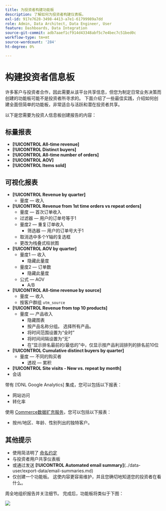 ```yaml
---
title: 为投资者构建功能板
description: 了解如何为投资者构建仪表板。
exl-id: 917e7628-3498-4413-a7e1-61799989a7dd
role: Admin, Data Architect, Data Engineer, User
feature: Dashboards, Data Integration
source-git-commit: adb7aaef1cf914d43348abf5c7e4bec7c51bed0c
workflow-type: tm+mt
source-wordcount: '284'
ht-degree: 0%

---
```


# 构建投资者信息板

许多客户与投资者合作，因此需要从该平台共享信息，但您为制定日常业务决策而创建的功能板可能不是投资者所寻求的。 下面介绍了一些最佳实践，介绍如何创建全面但简单的功能板，非常适合与活跃和潜在投资者共享。

以下是您需要为投资人信息板创建报告的内容：

## 标量报表

* **[!UICONTROL All-time revenue]**
* **[!UICONTROL Distinct buyers]**
* **[!UICONTROL All-time number of orders]**
* **[!UICONTROL AOV]**
* **[!UICONTROL Items sold]**

## 可视化报表

* **[!UICONTROL Revenue by quarter]**
   * 量度 — 收入
* **[!UICONTROL Revenue from 1st time orders vs repeat orders]**
   * 量度 — 首次订单收入
   * 过滤器 — 用户的订单号等于1
   * 量度2 — 重复订单收入
      * 筛选器 — 用户的订单号大于1
   * 取消选中多个Y轴的复选框
   * 更改为栈叠式柱状图
* **[!UICONTROL AOV by quarter]**
   * 量度1 — 收入
      * 隐藏此量度
   * 量度2 — 订单数
      * 隐藏此量度
   * 公式 — AOV
      * A/B
* **[!UICONTROL All-time revenue by source]**
   * 量度 — 收入
   * 按客户群组 `utm_source`
* **[!UICONTROL Revenue from top 10 products]**
   * 量度 — 产品收入
      * 隐藏图表
      * 按产品名称分组。 选择所有产品。
      * 将时间范围设置为“全时”
      * 将时间间隔设置为“无”
      * 在“显示排名最前的/最低的”中，仅显示按产品利润排列的排名前10位
* **[!UICONTROL Cumulative distinct buyers by quarter]**
   * 量度 — 不同的购买者
      * 透视 — 累积
* **[!UICONTROL Site visits - New vs. repeat by month]**
* 会话

带有 [!DNL Google Analytics] 集成，您可以包括以下报表：

* 网站访问
* 转化率

使用 [Commerce数据扩充服务](https://business.adobe.com/products/magento/magento-commerce.html)，您可以包括以下报表：

* 按州/地区、年龄、性别列出的独特客户。

## 其他提示

* 使用简洁明了 [命名约定](../best-practices/naming-elements.md)
* 与投资者用户共享仪表板
* 或通过发送 **[!UICONTROL Automated email summary]**(../data-user/export-data/email-summaries.md)
* 仅创建一个功能板。 这使内容更容易维护，并且您确切地知道您的投资者在看什么。

周全地组织报告并关注细节。 完成后，功能板将类似于下图：

![](../../mbi/assets/investor-dboard-example.png)
